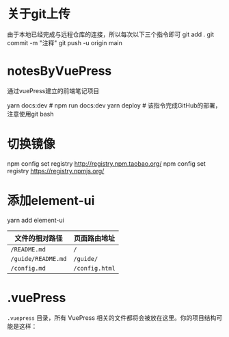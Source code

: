 # 关于git上传
由于本地已经完成与远程仓库的连接，所以每次以下三个指令即可
git add .
git commit -m "注释"
git push -u origin main

# notesByVuePress
通过vuePress建立的前端笔记项目

yarn docs:dev # npm run docs:dev
yarn deploy  # 该指令完成GitHub的部署，注意使用git bash 

# 切换镜像
npm config set registry http://registry.npm.taobao.org/
npm config set registry https://registry.npmjs.org/

# 添加element-ui
yarn add element-ui

| 文件的相对路径     | 页面路由地址   |
| ------------------ | -------------- |
| `/README.md`       | `/`            |
| `/guide/README.md` | `/guide/`      |
| `/config.md`       | `/config.html` |

# .vuePress

 `.vuepress` 目录，所有 VuePress 相关的文件都将会被放在这里。你的项目结构可能是这样：


